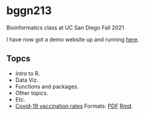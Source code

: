 # bggn213

Bioinformatics class at UC San Diego Fall 2021

I have now got a demo website up and running [here](https://bioboot.github.io/bggn212/).

## Topcs
- Intro to R. 
- Data Viz. 
- Functions and packages. 
- Other topics. 
- Etc.  
- [Covid-19 vaccination rates](https://github.com/bioboot/bggn212/blob/main/class17/class17.md) Formats: [PDF](https://github.com/bioboot/bggn212/blob/main/class17/class17.pdf) [Rmd](https://github.com/bioboot/bggn212/blob/main/class17/class17.Rmd).  



